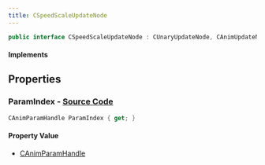 ```yaml
---
title: CSpeedScaleUpdateNode
---
```


```csharp
public interface CSpeedScaleUpdateNode : CUnaryUpdateNode, CAnimUpdateNodeBase, ISchemaClass<CAnimUpdateNodeBase>, ISchemaClass<CUnaryUpdateNode>, ISchemaClass<CSpeedScaleUpdateNode>, ISchemaField, ISchemaClass, INativeHandle
```

#### Implements

## Properties

### **ParamIndex** - [Source Code](https://github.com/swiftly-solution/swiftlys2/blob/main/managed/src/SwiftlyS2.Generated/Schemas/Interfaces/CSpeedScaleUpdateNode.cs#L16)

```csharp
CAnimParamHandle ParamIndex { get; }
```

#### Property Value

- [CAnimParamHandle](/docs/api/shared/schemadefinitions/canimparamhandle)

